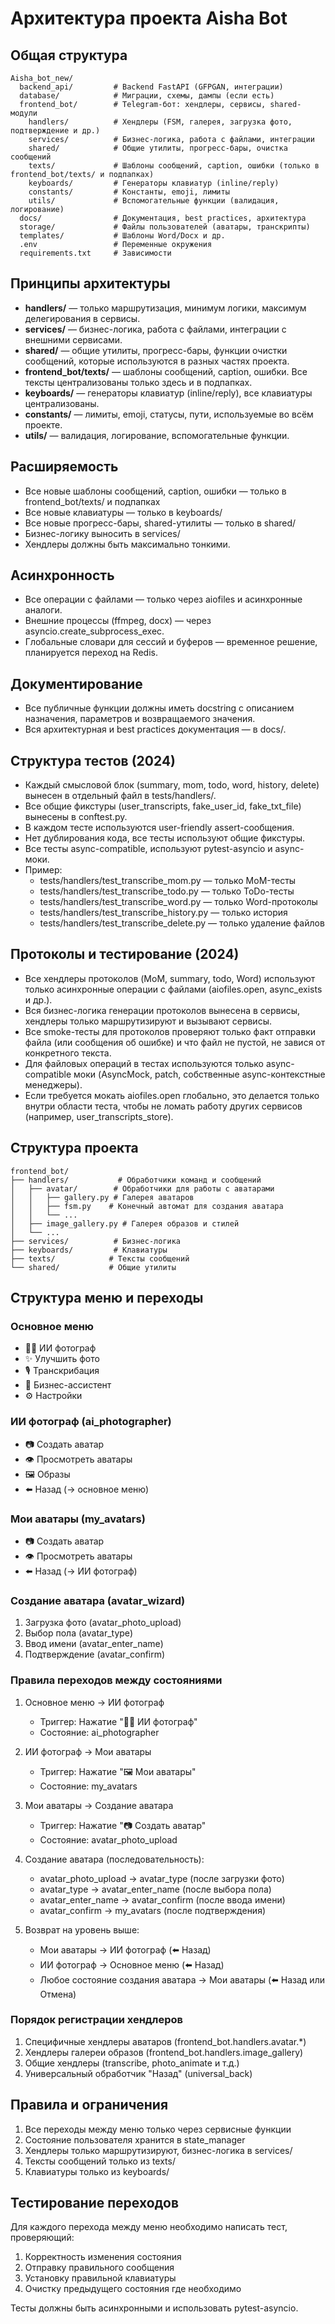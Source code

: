 # Архитектура проекта Aisha Bot

## Общая структура

```
Aisha_bot_new/
  backend_api/         # Backend FastAPI (GFPGAN, интеграции)
  database/            # Миграции, схемы, дампы (если есть)
  frontend_bot/        # Telegram-бот: хендлеры, сервисы, shared-модули
    handlers/          # Хендлеры (FSM, галерея, загрузка фото, подтверждение и др.)
    services/          # Бизнес-логика, работа с файлами, интеграции
    shared/            # Общие утилиты, прогресс-бары, очистка сообщений
    texts/             # Шаблоны сообщений, caption, ошибки (только в frontend_bot/texts/ и подпапках)
    keyboards/         # Генераторы клавиатур (inline/reply)
    constants/         # Константы, emoji, лимиты
    utils/             # Вспомогательные функции (валидация, логирование)
  docs/                # Документация, best practices, архитектура
  storage/             # Файлы пользователей (аватары, транскрипты)
  templates/           # Шаблоны Word/Docx и др.
  .env                 # Переменные окружения
  requirements.txt     # Зависимости
```

## Принципы архитектуры

- **handlers/** — только маршрутизация, минимум логики, максимум делегирования в сервисы.
- **services/** — бизнес-логика, работа с файлами, интеграции с внешними сервисами.
- **shared/** — общие утилиты, прогресс-бары, функции очистки сообщений, которые используются в разных частях проекта.
- **frontend_bot/texts/** — шаблоны сообщений, caption, ошибки. Все тексты централизованы только здесь и в подпапках.
- **keyboards/** — генераторы клавиатур (inline/reply), все клавиатуры централизованы.
- **constants/** — лимиты, emoji, статусы, пути, используемые во всём проекте.
- **utils/** — валидация, логирование, вспомогательные функции.

## Расширяемость

- Все новые шаблоны сообщений, caption, ошибки — только в frontend_bot/texts/ и подпапках
- Все новые клавиатуры — только в keyboards/
- Все новые прогресс-бары, shared-утилиты — только в shared/
- Бизнес-логику выносить в services/
- Хендлеры должны быть максимально тонкими.

## Асинхронность

- Все операции с файлами — только через aiofiles и асинхронные аналоги.
- Внешние процессы (ffmpeg, docx) — через asyncio.create_subprocess_exec.
- Глобальные словари для сессий и буферов — временное решение, планируется переход на Redis.

## Документирование

- Все публичные функции должны иметь docstring с описанием назначения, параметров и возвращаемого значения.
- Вся архитектурная и best practices документация — в docs/.

## Структура тестов (2024)

- Каждый смысловой блок (summary, mom, todo, word, history, delete) вынесен в отдельный файл в tests/handlers/.
- Все общие фикстуры (user_transcripts, fake_user_id, fake_txt_file) вынесены в conftest.py.
- В каждом тесте используются user-friendly assert-сообщения.
- Нет дублирования кода, все тесты используют общие фикстуры.
- Все тесты async-compatible, используют pytest-asyncio и async-моки.
- Пример:
  - tests/handlers/test_transcribe_mom.py — только MoM-тесты
  - tests/handlers/test_transcribe_todo.py — только ToDo-тесты
  - tests/handlers/test_transcribe_word.py — только Word-протоколы
  - tests/handlers/test_transcribe_history.py — только история
  - tests/handlers/test_transcribe_delete.py — только удаление файлов

## Протоколы и тестирование (2024)

- Все хендлеры протоколов (MoM, summary, todo, Word) используют только асинхронные операции с файлами (aiofiles.open, async_exists и др.).
- Вся бизнес-логика генерации протоколов вынесена в сервисы, хендлеры только маршрутизируют и вызывают сервисы.
- Все smoke-тесты для протоколов проверяют только факт отправки файла (или сообщения об ошибке) и что файл не пустой, не завися от конкретного текста.
- Для файловых операций в тестах используются только async-compatible моки (AsyncMock, patch, собственные async-контекстные менеджеры).
- Если требуется мокать aiofiles.open глобально, это делается только внутри области теста, чтобы не ломать работу других сервисов (например, user_transcripts_store).

## Структура проекта

```
frontend_bot/
├── handlers/           # Обработчики команд и сообщений
│   ├── avatar/        # Обработчики для работы с аватарами
│   │   ├── gallery.py # Галерея аватаров
│   │   ├── fsm.py    # Конечный автомат для создания аватара
│   │   └── ...
│   ├── image_gallery.py # Галерея образов и стилей
│   └── ...
├── services/          # Бизнес-логика
├── keyboards/         # Клавиатуры
├── texts/            # Тексты сообщений
└── shared/           # Общие утилиты
```

## Структура меню и переходы

### Основное меню
- 🧑‍🎨 ИИ фотограф
- ✨ Улучшить фото
- 🎙 Транскрибация
- 💬 Бизнес-ассистент
- ⚙️ Настройки

### ИИ фотограф (ai_photographer)
- 📷 Создать аватар
- 👁 Просмотреть аватары
- 🖼 Образы
- ⬅️ Назад (→ основное меню)

### Мои аватары (my_avatars)
- 📷 Создать аватар
- 👁 Просмотреть аватары
- ⬅️ Назад (→ ИИ фотограф)

### Создание аватара (avatar_wizard)
1. Загрузка фото (avatar_photo_upload)
2. Выбор пола (avatar_type)
3. Ввод имени (avatar_enter_name)
4. Подтверждение (avatar_confirm)

### Правила переходов между состояниями

1. Основное меню → ИИ фотограф
   - Триггер: Нажатие "🧑‍🎨 ИИ фотограф"
   - Состояние: ai_photographer

2. ИИ фотограф → Мои аватары
   - Триггер: Нажатие "🖼 Мои аватары"
   - Состояние: my_avatars

3. Мои аватары → Создание аватара
   - Триггер: Нажатие "📷 Создать аватар"
   - Состояние: avatar_photo_upload

4. Создание аватара (последовательность):
   - avatar_photo_upload → avatar_type (после загрузки фото)
   - avatar_type → avatar_enter_name (после выбора пола)
   - avatar_enter_name → avatar_confirm (после ввода имени)
   - avatar_confirm → my_avatars (после подтверждения)

5. Возврат на уровень выше:
   - Мои аватары → ИИ фотограф (⬅️ Назад)
   - ИИ фотограф → Основное меню (⬅️ Назад)
   - Любое состояние создания аватара → Мои аватары (⬅️ Назад или Отмена)

### Порядок регистрации хендлеров

1. Специфичные хендлеры аватаров (frontend_bot.handlers.avatar.*)
2. Хендлеры галереи образов (frontend_bot.handlers.image_gallery)
3. Общие хендлеры (transcribe, photo_animate и т.д.)
4. Универсальный обработчик "Назад" (universal_back)

## Правила и ограничения

1. Все переходы между меню только через сервисные функции
2. Состояние пользователя хранится в state_manager
3. Хендлеры только маршрутизируют, бизнес-логика в services/
4. Тексты сообщений только из texts/
5. Клавиатуры только из keyboards/

## Тестирование переходов

Для каждого перехода между меню необходимо написать тест, проверяющий:
1. Корректность изменения состояния
2. Отправку правильного сообщения
3. Установку правильной клавиатуры
4. Очистку предыдущего состояния где необходимо

Тесты должны быть асинхронными и использовать pytest-asyncio.
